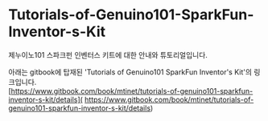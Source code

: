 # Tutorials-of-Genuino101-SparkFun-Inventor-s-Kit

 제누이노101 스파크펀 인벤터스 키트에 대한 안내와 튜토리얼입니다.
 
아래는 gitbook에 탑재된 'Tutorials of Genuino101 SparkFun Inventor's Kit'의 링크입니다.  
[https://www.gitbook.com/book/mtinet/tutorials-of-genuino101-sparkfun-inventor-s-kit/details]( https://www.gitbook.com/book/mtinet/tutorials-of-genuino101-sparkfun-inventor-s-kit/details)
  
